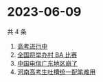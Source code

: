 # 2023-06-09

共 4 条

<!-- BEGIN -->
<!-- 最后更新时间 Fri Jun 09 2023 04:07:17 GMT+0800 (China Standard Time) -->

1. [高考进行中](https://www.zhihu.com/search?q=%E9%AB%98%E8%80%83%E8%BF%9B%E8%A1%8C%E4%B8%AD)
1. [全国将举办村 BA 比赛](https://www.zhihu.com/search?q=%E5%85%A8%E5%9B%BD%E5%B0%86%E4%B8%BE%E5%8A%9E%E6%9D%91%20BA%20%E6%AF%94%E8%B5%9B)
1. [中国电信广东地区崩了](https://www.zhihu.com/search?q=%E4%B8%AD%E5%9B%BD%E7%94%B5%E4%BF%A1%E5%B9%BF%E4%B8%9C%E5%9C%B0%E5%8C%BA%E5%B4%A9%E4%BA%86)
1. [河南高考生吐槽统一配笔难用](https://www.zhihu.com/search?q=%E6%B2%B3%E5%8D%97%E9%AB%98%E8%80%83%E7%94%9F%E5%90%90%E6%A7%BD%E7%BB%9F%E4%B8%80%E9%85%8D%E7%AC%94%E9%9A%BE%E7%94%A8)

<!-- END -->
